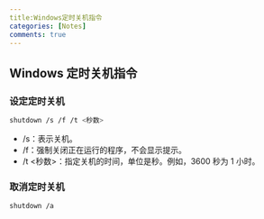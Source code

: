 ```yaml
---
title:Windows定时关机指令 
categories: [Notes]
comments: true
---
```


## Windows 定时关机指令

### 设定定时关机
```bash
shutdown /s /f /t <秒数>
```
- /s：表示关机。
- /f：强制关闭正在运行的程序，不会显示提示。
- /t <秒数>：指定关机的时间，单位是秒。例如，3600 秒为 1 小时。

### 取消定时关机
```bash
shutdown /a
```